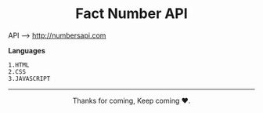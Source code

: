 <h1 align="center">Fact Number API</h1>


API --> http://numbersapi.com

**Languages**
```
1.HTML
2.CSS
3.JAVASCRIPT
```


<hr>
<p align="center">Thanks for coming, Keep coming ❤️.</p>